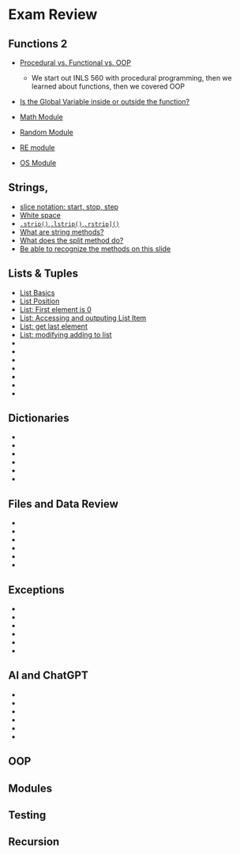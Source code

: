 # Exam Review
## Functions 2

* [Procedural vs. Functional vs. OOP](https://docs.google.com/presentation/d/1TaoSx1kaDwMoERzsWfSrAt8sDnAi5_JtCGy8qwgUTzw/edit#slide=id.g2bbf192d2f1_0_9)
   * We start out INLS 560 with procedural programming, then we learned about functions, then we covered OOP   
* [Is the Global Variable inside or outside the function?](https://docs.google.com/presentation/d/1TaoSx1kaDwMoERzsWfSrAt8sDnAi5_JtCGy8qwgUTzw/edit#slide=id.g2bbf192d2f1_0_29)

* [Math Module]()
* [Random Module]()
* [RE module]()
* [OS Module]()

## Strings, 
* [slice notation: start, stop, step](https://lawrencejones-lblakej.cloudapps.unc.edu/reveal-js-slides/560/python-lists/strings-lists-tuples.html#/5)
* [White space](https://lawrencejones-lblakej.cloudapps.unc.edu/reveal-js-slides/560/python-lists/strings-lists-tuples.html#/10)
* [`.strip()`,`.lstrip()`,`.rstrip]()`](https://lawrencejones-lblakej.cloudapps.unc.edu/reveal-js-slides/560/python-lists/strings-lists-tuples.html#/12)
* [What are string methods?](https://lawrencejones-lblakej.cloudapps.unc.edu/reveal-js-slides/560/python-lists/strings-lists-tuples.html#/15)
* [What does the split method do?](https://lawrencejones-lblakej.cloudapps.unc.edu/reveal-js-slides/560/python-lists/strings-lists-tuples.html#/18)
* [Be able to recognize the methods on this slide](https://lawrencejones-lblakej.cloudapps.unc.edu/reveal-js-slides/560/python-lists/strings-lists-tuples.html#/19)


## Lists & Tuples
* [List Basics](https://lawrencejones-lblakej.cloudapps.unc.edu/reveal-js-slides/560/python-lists/strings-lists-tuples.html#/21)
* [List Position](https://lawrencejones-lblakej.cloudapps.unc.edu/reveal-js-slides/560/python-lists/strings-lists-tuples.html#/22)
* [List: First element is 0](https://lawrencejones-lblakej.cloudapps.unc.edu/reveal-js-slides/560/python-lists/strings-lists-tuples.html#/23)
* [List: Accessing and outputing List Item](https://lawrencejones-lblakej.cloudapps.unc.edu/reveal-js-slides/560/python-lists/strings-lists-tuples.html#/25)
* [List: get last element](https://lawrencejones-lblakej.cloudapps.unc.edu/reveal-js-slides/560/python-lists/strings-lists-tuples.html#/21)
* [List: modifying adding to list](https://lawrencejones-lblakej.cloudapps.unc.edu/reveal-js-slides/560/python-lists/strings-lists-tuples.html#/21)
* [](https://lawrencejones-lblakej.cloudapps.unc.edu/reveal-js-slides/560/python-lists/strings-lists-tuples.html#/21)
* [](https://lawrencejones-lblakej.cloudapps.unc.edu/reveal-js-slides/560/python-lists/strings-lists-tuples.html#/21)
* []()
* []()
* []()
* []()
* []()

## Dictionaries
* []()
* []()
* []()
* []()
* []()
* []()

## Files and Data Review

* []()
* []()
* []()
* []()
* []()
* []()

## Exceptions

* []()
* []()
* []()
* []()
* []()
* []()

## AI and ChatGPT

* []()
* []()
* []()
* []()
* []()
* []()

## OOP

## Modules

## Testing 


## Recursion

